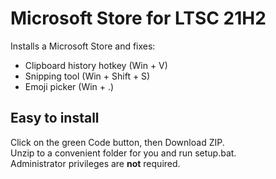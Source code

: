 # Microsoft Store for LTSC 21H2
Installs a Microsoft Store and fixes:
- Clipboard history hotkey (Win + V)
- Snipping tool (Win + Shift + S)
- Emoji picker (Win + .)

## Easy to install
Click on the green Code button, then Download ZIP.<br>
Unzip to a convenient folder for you and run setup.bat.<br>
Administrator privileges are <b>not</b> required.
